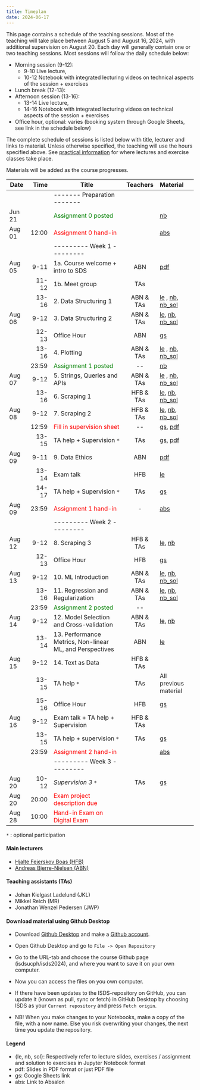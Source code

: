 ```yaml
---
title: Timeplan
date: 2024-06-17
---
```


This page contains a schedule of the teaching sessions. Most of the teaching will take place between August 5 and August 16, 2024, with additional supervision on August 20. Each day will generally contain one or two teaching sessions. Most sessions will follow the daily schedule below:

- Morning session (9-12):
  - 9-10 Live lecture,
  - 10-12 Notebook with integrated lecturing videos on technical aspects of the session + exercises
- Lunch break (12-13):
- Afternoon session (13-16):
  - 13-14 Live lecture,
  - 14-16 Notebook with integrated lecturing videos on technical aspects of the session + exercises
- Office hour, optional: varies (booking system through Google Sheets, see link in the schedule below)

The complete schedule of sessions is listed below with title, lecturer and links to material. Unless otherwise specified, the teaching will use the hours specified above. See [practical information](/isds2024/page/practical/) for where lectures and exercise classes take place.

Materials will be added as the course progresses.

| Date   |                          Time | Title                                                   |  Teachers   | Material   |
| ------ | ----------------------------: | -------------------------------------------------------- | :---------: | :--------- |
|        |                               | -------   Preparation  -------                           |             |        |
| Jun 21 |                               | <font color="green">Assignment 0 posted</font>           |             |  [nb](https://github.com/isdsucph/isds2024/blob/main/assignments/assignment0/assignment_0.ipynb)  |
| Aug 01 |                         12:00 | <font color="red">Assignment 0 hand-in</font>            |             |  [abs](https://absalon.ku.dk/courses/73894/assignments)     |
|        |                               | ---------   Week 1  ---------                            |             |        |
| Aug 05 |                          9-11 | 1a. Course welcome + intro to SDS                        | ABN          |   [pdf](https://github.com/isdsucph/isds2024/blob/main/teaching_materials/module_1/lecture_1.pdf)  |
|        |                         11-12 | 1b. Meet group                                           | TAs      |        |
|        |                         13-16 | 2. Data Structuring 1                                    |  ABN & TAs   |   [le](https://github.com/isdsucph/isds2024/blob/main/teaching_materials/module_2/module_2_slides.ipynb)    ,                     [nb](https://github.com/isdsucph/isds2024/blob/main/teaching_materials/module_2/module_2_exercises.ipynb), [nb_sol](https://github.com/isdsucph/isds2024/blob/main/teaching_materials/module_2/module_2_exercises_sol.ipynb) |
| Aug 06 |                          9-12 | 3. Data Structuring 2                                    |  ABN & TAs   |  [le](https://github.com/isdsucph/isds2024/blob/main/teaching_materials/module_3/module_3_slides.ipynb), [nb](https://github.com/isdsucph/isds2024/blob/main/teaching_materials/module_3/module_3_exercises.ipynb), [nb_sol](https://github.com/isdsucph/isds2024/blob/main/teaching_materials/module_3/module_3_exercises_sol.ipynb) |
|        |                         12-13 | Office Hour                                              |     ABN      |  [gs](https://docs.google.com/spreadsheets/d/1UhAgsuQX0Im-L9pLYwMeLsIj2X-EUn2oDboMQyz2qTc/edit?usp=sharing)  |
|        |                         13-16 | 4. Plotting                                              |  ABN & TAs   |  [le](https://github.com/isdsucph/isds2024/blob/main/teaching_materials/module_4/module_4_slides.ipynb)   ,  [nb](https://github.com/isdsucph/isds2024/blob/main/teaching_materials/module_4/module_4_exercises.ipynb), [nb_sol](https://github.com/isdsucph/isds2024/blob/main/teaching_materials/module_4/module_4_exercises_sol.ipynb) |
|        |                         23:59 | <font color="green">Assignment 1 posted</font>           |     --      |  [nb](https://github.com/isdsucph/isds2024/blob/main/assignments/assignment1/assignment_1.ipynb)  |
| Aug 07 |                          9-12 | 5. Strings, Queries and APIs                             |  ABN & TAs   |  [le](https://github.com/isdsucph/isds2024/blob/main/teaching_materials/module_5/module_5_slides.ipynb) ,       [nb](https://github.com/isdsucph/isds2024/blob/main/teaching_materials/module_5/module_5_exercises.ipynb), [nb_sol](https://github.com/isdsucph/isds2024/blob/main/teaching_materials/module_5/module_5_exercises_sol.ipynb) 
|        |                         13-16 | 6. Scraping 1                                            |  HFB & TAs   |  [le](https://github.com/isdsucph/isds2024/blob/main/teaching_materials/module_6/module_6_slides.ipynb),   [nb](https://github.com/isdsucph/isds2024/blob/main/teaching_materials/module_6/module_6_exercises.ipynb), [nb_sol](https://github.com/isdsucph/isds2024/blob/main/teaching_materials/module_6/module_6_exercises_sol.ipynb) |
| Aug 08 |                          9-12 | 7. Scraping 2                                            |  HFB & TAs   |  [le](https://github.com/isdsucph/isds2024/blob/main/teaching_materials/module_7/module_7_slides.ipynb),   [nb](https://github.com/isdsucph/isds2024/blob/main/teaching_materials/module_7/module_7_exercises.ipynb), [nb_sol](https://github.com/isdsucph/isds2024/blob/main/teaching_materials/module_7/module_7_exercises_sol.ipynb)  |
|        |                         12:59 | <font color="red">Fill in supervision sheet</font>       |     --      | [gs](https://docs.google.com/spreadsheets/d/1UhAgsuQX0Im-L9pLYwMeLsIj2X-EUn2oDboMQyz2qTc/edit?usp=sharing), [pdf](https://github.com/isdsucph/isds2024/blob/main/teaching_materials/supervision/supervision_sheet_1.pdf)  |
|        |                         13-15 | TA help + Supervision `*`                                |     TAs     |  [gs](https://docs.google.com/spreadsheets/d/1UhAgsuQX0Im-L9pLYwMeLsIj2X-EUn2oDboMQyz2qTc/edit?usp=sharing),  [pdf](https://github.com/isdsucph/isds2024/blob/main/teaching_materials/supervision/supervision_sheet_1.pdf)  |
| Aug 09       |                         9-11 | 9. Data Ethics                                           |     ABN      |  [pdf](https://github.com/isdsucph/isds2024/blob/main/teaching_materials/module_9/lecture_9.pdf) |
|  |                          13-14 | Exam talk                         |  HFB    |  [le](https://github.com/isdsucph/isds2024/blob/main/teaching_materials/exam_talk/Exam_talk_1.ipynb) |
|        |                         14-17 | TA help + Supervision `*`                                |     TAs     |  [gs](https://docs.google.com/spreadsheets/d/1UhAgsuQX0Im-L9pLYwMeLsIj2X-EUn2oDboMQyz2qTc/edit?usp=sharing)       |
| Aug 09 |                         23:59 | <font color="red">Assignment 1 hand-in</font>            |      -      |  [abs](https://absalon.ku.dk/courses/73894/assignments)   |
|        |                               | ---------   Week 2  ---------                            |             |        |
| Aug 12 |                          9-12 | 8. Scraping 3                                            |  HFB & TAs   |  [le](https://github.com/isdsucph/isds2024/blob/main/teaching_materials/module_8/module_8_slides.ipynb),   [nb](https://github.com/isdsucph/isds2024/blob/main/teaching_materials/module_8/module_8_exercises.ipynb) <!--, [nb_sol](https://github.com/isdsucph/isds2024/blob/main/teaching_materials/module_8/module_8_exercises_sol.ipynb) --> |
|        |                         12-13 | Office Hour                                              |     HFB      |  [gs](https://docs.google.com/spreadsheets/d/1UhAgsuQX0Im-L9pLYwMeLsIj2X-EUn2oDboMQyz2qTc/edit?usp=sharing)   |
| Aug 13 |                          9-12 | 10. ML Introduction                                      |  ABN & TAs   |  [le](https://github.com/isdsucph/isds2024/blob/main/teaching_materials/module_10/module_10_slides.ipynb),   [nb](https://github.com/isdsucph/isds2024/blob/main/teaching_materials/module_10/module_10_exercises.ipynb), [nb_sol](https://github.com/isdsucph/isds2024/blob/main/teaching_materials/module_10/module_10_exercises_sol.ipynb) |
|        |                         13-16 | 11. Regression and Regularization                        |  ABN & TAs   |   [le](https://github.com/isdsucph/isds2024/blob/main/teaching_materials/module_11/module_11_slides.ipynb),   [nb](https://github.com/isdsucph/isds2024/blob/main/teaching_materials/module_11/module_11_exercises.ipynb), [nb_sol](https://github.com/isdsucph/isds2024/blob/main/teaching_materials/module_11/module_11_exercises_sol.ipynb) |
|        |                         23:59 | <font color="green">Assignment 2 posted</font>           |     --      |  <!-- [nb](https://github.com/isdsucph/isds2024/blob/main/assignments/assignment2/assignments_2.ipynb) -->|
| Aug 14 |                          9-12 | 12. Model Selection and Cross-validation                 |  ABN & TAs   |  [le](https://github.com/isdsucph/isds2024/blob/main/teaching_materials/module_12/module_12_slides.ipynb),   [nb](https://github.com/isdsucph/isds2024/blob/main/teaching_materials/module_12/module_12_exercises.ipynb)<!--, [nb_sol](https://github.com/isdsucph/isds2024/blob/main/teaching_materials/module_12/module_12_exercises_sol.ipynb) -->|
|        |                         13-14 | 13. Performance Metrics, Non-linear ML, and Perspectives |  ABN    |   [le](https://github.com/isdsucph/isds2024/blob/main/teaching_materials/module_13/module_13_slides.ipynb) |
| Aug 15 |                          9-12 | 14. Text as Data                                         |  HFB & TAs   | <!-- [le](https://github.com/isdsucph/isds2024/blob/main/teaching_materials/module_14/module_14_slides.ipynb),   [nb](https://github.com/isdsucph/isds2024/blob/main/teaching_materials/module_14/module_14_exercises.ipynb), [nb_sol](https://github.com/isdsucph/isds2024/blob/main/teaching_materials/module_14/module_14_exercises_sol.ipynb) -->|
|        |                         13-15 | TA help `*`                                              |     TAs     |  All previous material   |
|        |                         15-16 | Office Hour                                              |     HFB      |  [gs](https://docs.google.com/spreadsheets/d/1UhAgsuQX0Im-L9pLYwMeLsIj2X-EUn2oDboMQyz2qTc/edit?usp=sharing) |
| Aug 16 |                          9-12 | Exam talk + TA help  + Supervision                       |  HFB & TAs   | <!-- [nb](https://github.com/isdsucph/isds2024/blob/main/teaching_materials/exam_talk/Exam_talk_2.ipynb) --> |
|        |                         13-15 | TA help + supervision `*`                                |     TAs     |  [gs](https://docs.google.com/spreadsheets/d/1UhAgsuQX0Im-L9pLYwMeLsIj2X-EUn2oDboMQyz2qTc/edit?usp=sharing)      |
|        |                         23:59 | <font color="red">Assignment 2 hand-in</font>            |             |  [abs](https://absalon.ku.dk/courses/73894/assignments)     |
|        |                               | ---------   Week 3  ---------                            |             |        |
| Aug 20 |                         10-12 | *Supervision 3* `*`                                      |      TAs    |  [gs](https://docs.google.com/spreadsheets/d/1UhAgsuQX0Im-L9pLYwMeLsIj2X-EUn2oDboMQyz2qTc/edit?usp=sharing)        |
| Aug 20 |                         20:00 | <font color="red">Exam project description due</font>    |             | <!-- [pdf](https://github.com/isdsucph/isds2024/blob/main/teaching_materials/exam/project_description.pdf), [abs](https://absalon.ku.dk/courses/73894/assignments) --> |
| Aug 28 |                         10:00 | <font color="red"> Hand-in Exam on Digital Exam </font>  |             |        |

`*` : optional participation 

#### Main lecturers

- [Hjalte Fejerskov Boas (HFB)](https://www.hjalteboas.com/)
- [Andreas Bjerre-Nielsen (ABN)](https://bjerre-nielsen.me)

#### Teaching assistants (TAs)

- Johan Kielgast Ladelund (JKL)
- Mikkel Reich (MR)
- Jonathan Wenzel Pedersen (JWP)

#### Download material using Github Desktop

- Download [Github Desktop](https://desktop.github.com/) and make a [Github account](https://github.com/).

- Open Github Desktop and go to `File -> Open Repository`

- Go to the URL-tab and choose the course Github page (isdsucph/isds2024), and where you want to save it on your own computer.

- Now you can access the files on you own computer.

- If there have been updates to the ISDS-repository on GitHub, you can update it (known as pull, sync or fetch) in GitHub Desktop by choosing ISDS as your `Current repository` and press `Fetch origin`.

- NB! When you make changes to your Notebooks, make a copy of the file, with a now name. Else you risk overwriting your changes, the next time you update the repository.

#### Legend

- {le, nb, sol}: Respectively refer to lecture slides, exercises / assignment and solution to exercises in Jupyter Notebook format
- pdf: Slides in PDF format or just PDF file
- gs: Google Sheets link
- abs: Link to Absalon
